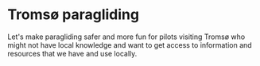 # Tromsø paragliding

Let's make paragliding safer and more fun for pilots visiting
Tromsø who might not have local knowledge and want to get access to information
and resources that we have and use locally.

